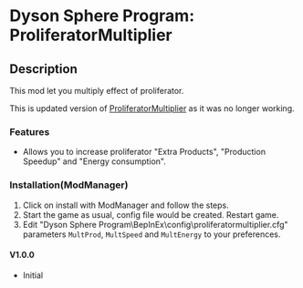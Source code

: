 # Dyson Sphere Program: ProliferatorMultiplier

## Description
This mod let you multiply effect of proliferator.

This is updated version of [ProliferatorMultiplier](https://thunderstore.io/c/dyson-sphere-program/p/DSP_SimpleMods/ProliferatorMultiplier/) as it was no longer working.

### Features
- Allows you to increase proliferator "Extra Products", "Production Speedup" and "Energy consumption".

### Installation(ModManager)
1. Click on install with ModManager and follow the steps.
2. Start the game as usual, config file would be created. Restart game.
3. Edit "Dyson Sphere Program\BepInEx\config\proliferatormultiplier.cfg" parameters
`MultProd`, `MultSpeed` and `MultEnergy` to your preferences.

#### V1.0.0
- Initial
